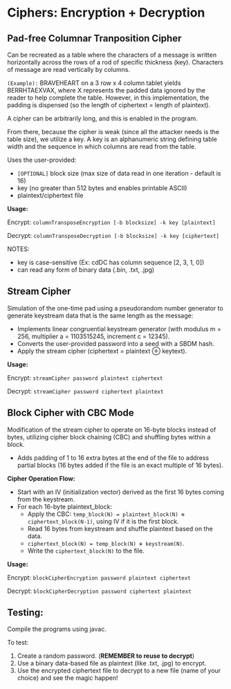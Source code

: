 # Ciphers: Encryption + Decryption

## Pad-free Columnar Tranposition Cipher
Can be recreated as a table where the characters of a message is written horizontally across the rows of a rod of specific thickness (key). Characters of message are read vertically by columns. 

`(Example):`
BRAVEHEART on a 3 row x 4 column tablet yields BERRHTAEXVAX, where X represents the padded data ignored by the reader to help complete the table. However, in this implementation, the padding is dispensed (so the length of ciphertext = length of plaintext).

A cipher can be arbitrarily long, and this is enabled in the program.

From there, because the cipher is weak (since all the attacker needs is the table size), we utilize a key.
A key is an alphanumeric string defining table width and the sequence in which columns are read from the table.

Uses the user-provided:
- `[OPTIONAL]` block size (max size of data read in one iteration - default is 16)
- key (no greater than 512 bytes and enables printable ASCII)
- plaintext/ciphertext file

**Usage:**

Encrypt: `columnTransposeEncryption [-b blocksize] -k key [plaintext]`

Decrypt: `columnTransposeDecryption [-b blocksize] -k key [ciphertext]`

NOTES: 
- key is case-sensitive (Ex: cdDC has column sequence [2, 3, 1, 0])
- can read any form of binary data (.bin, .txt, .jpg)

## Stream Cipher
Simulation of the one-time pad using a pseudorandom number generator to generate keystream data that is the same length as the message:

- Implements linear congruential keystream generator (with modulus m = 256, multiplier a = 1103515245, increment c = 12345).
- Converts the user-provided password into a seed with a SBDM hash.
- Apply the stream cipher (ciphertext = plaintext ⊕ keytext).

**Usage:**

Encrypt: `streamCipher password plaintext ciphertext`

Decrypt: `streamCipher password ciphertext plaintext`

## Block Cipher with CBC Mode

Modification of the stream cipher to operate on 16-byte blocks instead of bytes, utilizing cipher block chaining (CBC) and shuffling bytes within a block. 
- Adds padding of 1 to 16 extra bytes at the end of the file to address partial blocks (16 bytes added if the file is an exact multiple of 16 bytes).

**Cipher Operation Flow:**

- Start with an IV (initialization vector) derived as the first 16 bytes coming from the keystream.
- For each 16-byte plaintext_block:
    - Apply the CBC: `temp_block(N) = plaintext_block(N) ⊕ ciphertext_block(N-1)`, using IV if it is the first block.
    - Read 16 bytes from keystream and shuffle plaintext based on the data.
    - `ciphertext_block(N) = temp_block(N) ⊕ keystream(N)`.
    - Write the `ciphertext_block(N)` to the file.

**Usage:**

Encrypt: `blockCipherEncryption password plaintext ciphertext`

Decrypt: `blockCipherDecryption password ciphertext plaintext`


## Testing:
Compile the programs using javac.

To test:
1. Create a random password. (**REMEMBER to reuse to decrypt**)
2. Use a binary data-based file as plaintext (like .txt, .jpg) to encrypt.
3. Use the encrypted ciphertext file to decrypt to a new file (name of your choice) and see the magic happen!
